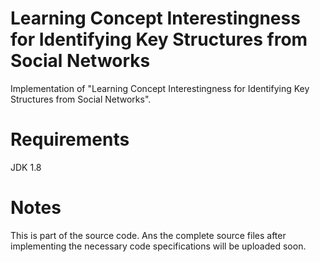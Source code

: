 # Learning Concept Interestingness for Identifying Key Structures from Social Networks
Implementation of "Learning Concept Interestingness for Identifying Key Structures from Social Networks".

# Requirements
 JDK 1.8
 
# Notes
This is part of the source code. Ans the complete source files after implementing the necessary code specifications will be uploaded soon.
